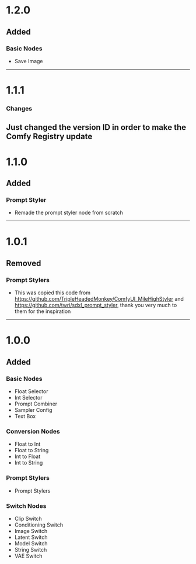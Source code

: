 # 1.2.0
## Added
### Basic Nodes
- Save Image
---
# 1.1.1
### Changes
Just changed the version ID in order to make the Comfy Registry update
---
# 1.1.0
## Added
### Prompt Styler
- Remade the prompt styler node from scratch
---
# 1.0.1
## Removed
### Prompt Stylers
- This was copied this code from https://github.com/TripleHeadedMonkey/ComfyUI_MileHighStyler and https://github.com/twri/sdxl_prompt_styler, thank you very much to them for the inspiration
---
# 1.0.0
## Added
### Basic Nodes
- Float Selector
- Int Selector
- Prompt Combiner
- Sampler Config
- Text Box
### Conversion Nodes
- Float to Int
- Float to String
- Int to Float
- Int to String
### Prompt Stylers
- Prompt Stylers
### Switch Nodes
- Clip Switch
- Conditioning Switch
- Image Switch
- Latent Switch
- Model Switch
- String Switch
- VAE Switch